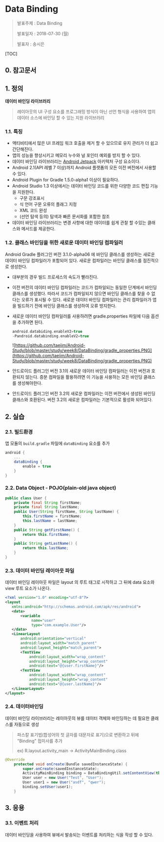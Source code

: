 # Data Binding

> 발표주제 : Data Binding
>
> 발표일자 : 2018-07-30 (월)
>
> 발표자 : 송시은

[TOC]



## 0. 참고문서

[Android Developer - ko]: https://developer.android.com/topic/libraries/data-binding/?hl=ko
[Android Developer - en]: https://developer.android.com/topic/libraries/data-binding/?hl=en#java
[Android Data Binding]: https://brunch.co.kr/@oemilk/107



## 1. 정의

**데이터 바인딩 라이브러리** 

> 레이아웃의 UI 구성 요소를 프로그래밍 방식이 아닌 선언 형식을 사용하여 앱의 데이터 소스에 바인딩 할 수 있는 지원 라이브러리
>



### 1.1. 특징

- 액티비티에서 많은 UI 프레임 워크 호출을 제거 할 수 있으므로 유지 관리가 더 쉽고 간단해진다.
- 앱의 성능을 향상시키고 메모리 누수와 널 포인터 예외를 방지 할 수 있다. 
- 데이터 바인딩 라이브러리는 [Android Jetpack](https://developer.android.com/jetpack/) 아키텍처 구성 요소이다. 
- Android 2.1(API 레벨 7 이상)까지 Android 플랫폼의 모든 이전 버전에서 사용할 수 있다.
- Android Plugin for Gradle 1.5.0-alpha1 이상이 필요하다.  
- Android Studio 1.3 이상에서는 데이터 바인딩 코드를 위한 다양한 코드 편집 기능을 지원한다.
  - 구문 강조표시
  - 식 언어 구문 오류의 플래그 지정
  - XML 코드 완성
  - (선언 탐색 등의) 탐색과 빠른 문서화를 포함한 참조
- 데이터 바인딩 라이브러리는 변경 사항에 대한 데이터를 쉽게 관찰 할 수있는 클래스와 메서드를 제공한다.



### 1.2. 클래스 바인딩을 위한 새로운 데이터 바인딩 컴파일러

Android Gradle 플러그인 버전 3.1.0-alpha06 에 바인딩 클래스를 생성하는 새로운 데이터 바인딩 컴파일러가 포함되어 있다. 새로운 컴파일러는 바인딩 클래스를 점진적으로 생성한다.

- 대부분의 경우 빌드 프로세스의 속도가 빨라진다.

- 이전 버전의 데이터 바인딩 컴파일러는 코드가 컴파일되는 동일한 단계에서 바인딩 클래스를 생성했다. 따라서 코드가 컴파일되지 않으면 바인딩 클래스를 찾을 수 없다는 오류가 표시될 수 있다. 새로운 데이터 바인딩 컴파일러는 관리 컴파일러가 앱을 빌드하기 전에 바인딩 클래스를 생성하여 오류 방지한다.

- 새로운 데이터 바인딩 컴파일러를 사용하려면 gradle.properties 파일에 다음 옵션을 추가하면 된다.

  ```groovy
  android.databiding.enableV2=true
  -Pandroid.databinding.enableV2=true
  ```

  ![https://github.com/taeiim/Android-Study/blob/master/study/week8/DataBinding/gradle_properties.PNG](https://github.com/taeiim/Android-Study/blob/master/study/week8/DataBinding/gradle_properties.PNG)

- 안드로이드 플러그인 버전 3.1의 새로운 데이터 바인딩 컴파일러는 이전 버전과 호환되지 않는다. 증분 컴파일을 활용하려면 이 기능을 사용하는 모든 바인딩 클래스를 생성해야한다. 

- 안드로이드 플러그인 버전 3.2의 새로운 컴파일러는 이전 버전에서 생성된 바인딩 클래스와 호환된다. 버전 3.2의 새로운 컴파일러는 기본적으로 활성화 되어있다.







## 2. 실습

### 2.1. 빌드환경

앱 모듈의 `build.gradle` 파일에 `dataBinding` 요소를 추가

```groovy
android {
    ...
    dataBinding {
        enable = true
    }
}
```



### 2.2. Data Object - POJO(plain-old java object)

```java
public class User {
    private final String firstName;
    private final String lastName;
    public User(String firstName, String lastName) {
        this.firstName = firstName;
        this.lastName = lastName;
    }
    public String getFirstName() {
        return this.firstName;
    }
    public String getLastName() {
        return this.lastName;
    }
}
```



### 2.3. 데이터 바인딩 레이아웃 파일

데이터 바인딩 레이아웃 파일은 layout 의 루트 태그로 시작하고 그 뒤에 data 요소와 view 루트 요소가 나온다.

```xml
<?xml version="1.0" encoding="utf-8"?>
<layout 
   xmlns:android="http://schemas.android.com/apk/res/android">
   <data>
       <variable 
           	name="user" 
            type="com.example.User"/>
   </data>
   <LinearLayout
       android:orientation="vertical"
       android:layout_width="match_parent"
       android:layout_height="match_parent">
       <TextView 
           android:layout_width="wrap_content"
           android:layout_height="wrap_content"
           android:text="@{user.firstName}"/>
       <TextView 
           android:layout_width="wrap_content"
           android:layout_height="wrap_content"
           android:text="@{user.lastName}"/>
   </LinearLayout>
</layout>
```



### 2.4. 데이터바인딩

데이터 바인딩 라이브러리는 레이아웃의 뷰를 데이터 객체와 바인딩하는 데 필요한 클래스를 자동으로 생성

> 파스칼 표기법(합성어의 첫 글자를 대문자로 표기)으로 변환하고 뒤에 "Binding" 접미사를 추가
>
> ex) R.layout.activity_main -> ActivityMainBinding.class

```java
@Override
    protected void onCreate(Bundle savedInstanceState) {
        super.onCreate(savedInstanceState);
        ActivityMainBinding binding = DataBindingUtil.setContentView(this, R.layout.activity_main);
        User user = new User("Test", "User");
        User user1 = new User("asdf", "qwer");
        binding.setUser(user1);
    }
```



## 3. 응용

### 3.1. 이벤트 처리

데이터 바인딩을 사용하여 뷰에서 발송되는 이벤트를 처리하는 식을 작성 할 수 있다.





